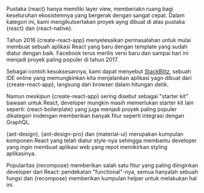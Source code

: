 Pustaka {react} hanya memiliki layer view, memberiakn ruang bagi keseluruhan ekosistemnya yang bergerak dengan sangat cepat. Dalam kategori ini, kami mengikutsertakan proyek ayng dibuat di atas pustaka {react} dan {react-native}.

Tahun 2016 {create-react-app} menyelesaikan permasalahan untuk mulai membuat sebuah aplikasi React yang baru dengan template yang sudah diatur dengan baik. Facebook terus merilis versi baru dan sampai hari ini menjadi proyek paling populer di tahun 2017.

Sebagai contoh kesuksesannya, kami dapat menyebut [StackBlitz](https://stackblitz.com/), sebuah IDE online yang memungkinkan kita menjalankan aplikasi yagn dibuat dari {create-react-app}, langsung dari browser dalam hitungan detik.

Namun meskipun {create-react-app} sering disebut sebagai "starter kit" bawaan untuk React, developer mungkin masih memerlukan starter kit lain seperti: {react-boilerplate} yang juga menjadi proyek paling populer dikategori inidengan memberikan banyak fitur seperti integrasi dengan GraphQL.

{ant-design}, {ant-design-pro} dan {material-ui} merupakan kumpulan komponen React yang telah diatur style-nya sehingga membantu developer yang ingin membuat aplikasi web yang repot memikirkan styling aplikasinya.

Popularitas {recompose} memberikan salah satu fitur yang paling diinginkan developer dari React: pendekatan "functional"-nya, semua hanyalah sebuah fungsi dan {recompose} memberikan kumpulan helper untuk melakukan hal ini.
